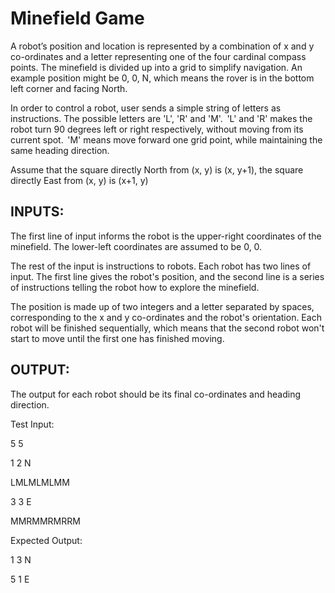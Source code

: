 Minefield Game
===============

A robot’s position and location is represented by a combination of x and y co-ordinates and a letter representing one of the four cardinal compass points. 
The minefield is divided up into a grid to simplify navigation. An example position might be 0, 0, N, which means the rover is in the bottom left corner and facing North. 

In order to control a robot, user sends a simple string of letters as instructions. 
The possible letters are 'L', 'R' and 'M'.  'L' and 'R' makes the robot turn 90 degrees left or right respectively,
without moving from its current spot.  'M' means move forward one grid point, while maintaining the same heading direction.  

Assume that the square directly North from (x, y) is (x, y+1), the square directly East from (x, y) is (x+1, y) 


INPUTS: 
-------

The first line of input informs the robot is the upper-right coordinates of the minefield. The lower-left coordinates are assumed to be 0, 0.   

The rest of the input is instructions to robots. Each robot has two lines of input. The first line gives the robot's position, 
and the second line is a series of instructions telling the robot how to explore the minefield. 


The position is made up of two integers and a letter separated by spaces, corresponding to the x and y co-ordinates and the robot's orientation. 
Each robot will be finished sequentially, which means that the second robot won't start to move until the first one has finished moving. 


OUTPUT: 
-------

The output for each robot should be its final co-ordinates and heading direction. 

Test Input: 

5 5 

1 2 N 

LMLMLMLMM 

3 3 E 

MMRMMRMRRM 

 
Expected Output: 

1 3 N 

5 1 E 
